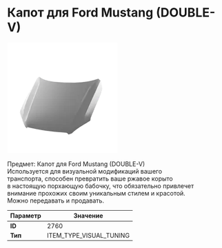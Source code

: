# Капот для Ford Mustang (DOUBLE-V)

![Item Image](../img/2760.webp?raw=true)

Предмет: Капот для Ford Mustang (DOUBLE-V)<br>Используется для визуальной модификаций вашего<br>транспорта, способен превратить ваше ржавое корыто<br>в настоящую порхающую бабочку, что обязательно привлечет<br>внимание прохожих своим уникальным стилем и красотой.<br>Можно передавать и продавать.


| Параметр | Значение |
|----------|----------|
| **ID** | 2760 |
| **Тип** | ITEM_TYPE_VISUAL_TUNING |

